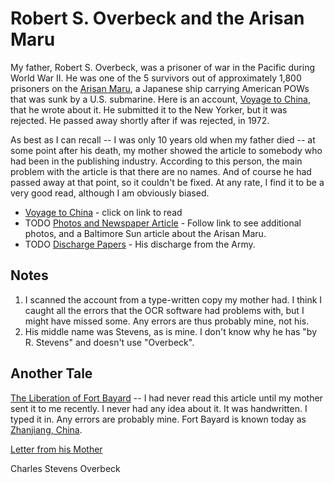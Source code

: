 # Robert S. Overbeck and the Arisan Maru

My father, Robert S. Overbeck, was a prisoner of war in the Pacific during World
War II. He was one of the 5 survivors out of approximately 1,800 prisoners on
the [Arisan Maru](http://www.google.com/search?hl=en&amp;q=arisan+maru&amp;btnG=Google+Search),
a Japanese ship carrying American POWs that was sunk by a U.S. submarine.
Here is an account, [Voyage to China](/rso/VoyageToChina.md), that he wrote about it.
He submitted it to the New Yorker, but it was rejected. He passed away shortly
after if was rejected, in 1972.

As best as I can recall -- I was only 10 years old when my father died -- at some point after his death, my mother showed the article to somebody who had been in the publishing industry. According to this person, the main problem with the article is that there are no names. And of course he had passed away at that point, so it couldn't be fixed. At any rate, I find it to be a very good read, although I am obviously biased.

* [Voyage to China](/rso/VoyageToChina.md) -  click on link to read
* TODO [Photos and Newspaper Article]() - Follow link to see additional photos, and a Baltimore Sun article about the Arisan Maru.
* TODO [Discharge Papers]() - His discharge from the Army.

## Notes

1. I scanned the account from a type-written copy my mother had. I think I caught all the errors that the OCR software had problems with, but I might have missed some. Any errors are thus probably mine, not his.
2. His middle name was Stevens, as is mine. I don't know why he has &quot;by R. Stevens&quot; and doesn't use &quot;Overbeck&quot;.

## Another Tale

[The Liberation of Fort Bayard](/rso/LiberationOfFortBayard.md) -- I had never read this article until my mother sent it to me recently. I never had any idea about it. It was handwritten. I typed it in. Any errors are probably mine. Fort Bayard is known today as [Zhanjiang, China](http://en.wikipedia.org/wiki/Zhanjiang).

[Letter from his Mother](/rso/LetterFromMother.md)

Charles Stevens Overbeck



